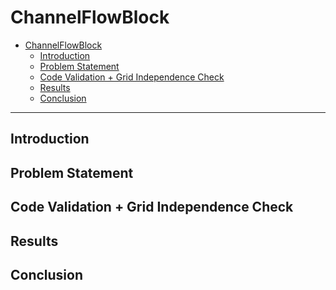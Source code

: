 # ChannelFlowBlock

<!-- TOC -->

- [ChannelFlowBlock](#channelflowblock)
    - [Introduction](#introduction)
    - [Problem Statement](#problem-statement)
    - [Code Validation + Grid Independence Check](#code-validation--grid-independence-check)
    - [Results](#results)
    - [Conclusion](#conclusion)

<!-- /TOC -->

------

## Introduction

## Problem Statement

## Code Validation + Grid Independence Check

## Results

## Conclusion